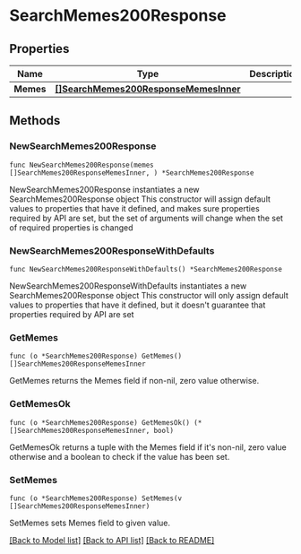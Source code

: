 # SearchMemes200Response

## Properties

Name | Type | Description | Notes
------------ | ------------- | ------------- | -------------
**Memes** | [**[]SearchMemes200ResponseMemesInner**](SearchMemes200ResponseMemesInner.md) |  | 

## Methods

### NewSearchMemes200Response

`func NewSearchMemes200Response(memes []SearchMemes200ResponseMemesInner, ) *SearchMemes200Response`

NewSearchMemes200Response instantiates a new SearchMemes200Response object
This constructor will assign default values to properties that have it defined,
and makes sure properties required by API are set, but the set of arguments
will change when the set of required properties is changed

### NewSearchMemes200ResponseWithDefaults

`func NewSearchMemes200ResponseWithDefaults() *SearchMemes200Response`

NewSearchMemes200ResponseWithDefaults instantiates a new SearchMemes200Response object
This constructor will only assign default values to properties that have it defined,
but it doesn't guarantee that properties required by API are set

### GetMemes

`func (o *SearchMemes200Response) GetMemes() []SearchMemes200ResponseMemesInner`

GetMemes returns the Memes field if non-nil, zero value otherwise.

### GetMemesOk

`func (o *SearchMemes200Response) GetMemesOk() (*[]SearchMemes200ResponseMemesInner, bool)`

GetMemesOk returns a tuple with the Memes field if it's non-nil, zero value otherwise
and a boolean to check if the value has been set.

### SetMemes

`func (o *SearchMemes200Response) SetMemes(v []SearchMemes200ResponseMemesInner)`

SetMemes sets Memes field to given value.



[[Back to Model list]](../README.md#documentation-for-models) [[Back to API list]](../README.md#documentation-for-api-endpoints) [[Back to README]](../README.md)


